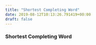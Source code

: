 ```yaml
---
title: "Shortest Completing Word"
date: 2019-08-12T10:13:26.791419+00:00
draft: false
---
```


### Shortest Completing Word
